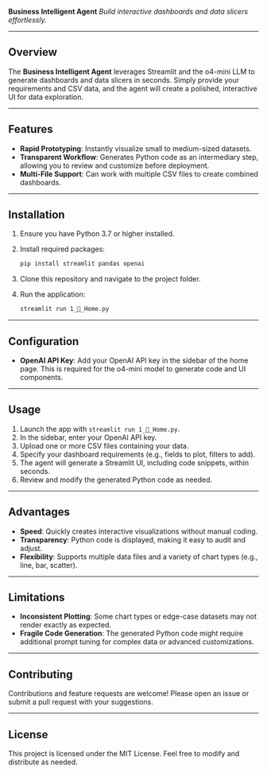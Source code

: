 **Business Intelligent Agent**
*Build interactive dashboards and data slicers effortlessly.*

---

## Overview

The **Business Intelligent Agent** leverages Streamlit and the o4-mini LLM to generate dashboards and data slicers in seconds. Simply provide your requirements and CSV data, and the agent will create a polished, interactive UI for data exploration.

---

## Features

* **Rapid Prototyping**: Instantly visualize small to medium-sized datasets.
* **Transparent Workflow**: Generates Python code as an intermediary step, allowing you to review and customize before deployment.
* **Multi-File Support**: Can work with multiple CSV files to create combined dashboards.

---

## Installation

1. Ensure you have Python 3.7 or higher installed.
2. Install required packages:

   ```bash
   pip install streamlit pandas openai
   ```
3. Clone this repository and navigate to the project folder.
4. Run the application:

   ```bash
   streamlit run 1_🤖_Home.py
   ```

---

## Configuration

* **OpenAI API Key**:
  Add your OpenAI API key in the sidebar of the home page. This is required for the o4-mini model to generate code and UI components.

---

## Usage

1. Launch the app with `streamlit run 1_🤖_Home.py`.
2. In the sidebar, enter your OpenAI API key.
3. Upload one or more CSV files containing your data.
4. Specify your dashboard requirements (e.g., fields to plot, filters to add).
5. The agent will generate a Streamlit UI, including code snippets, within seconds.
6. Review and modify the generated Python code as needed.

---

## Advantages

* **Speed**: Quickly creates interactive visualizations without manual coding.
* **Transparency**: Python code is displayed, making it easy to audit and adjust.
* **Flexibility**: Supports multiple data files and a variety of chart types (e.g., line, bar, scatter).

---

## Limitations

* **Inconsistent Plotting**: Some chart types or edge-case datasets may not render exactly as expected.
* **Fragile Code Generation**: The generated Python code might require additional prompt tuning for complex data or advanced customizations.

---

## Contributing

Contributions and feature requests are welcome! Please open an issue or submit a pull request with your suggestions.

---

## License

This project is licensed under the MIT License.
Feel free to modify and distribute as needed.

